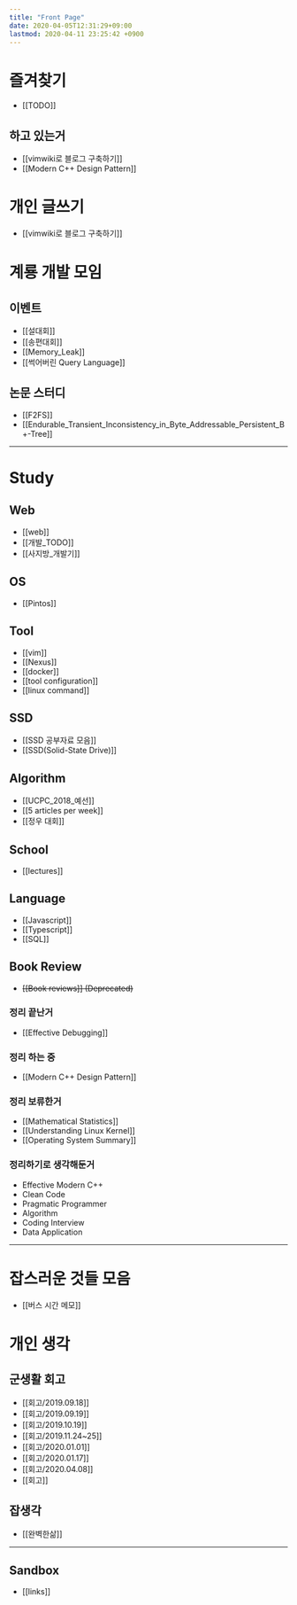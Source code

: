 ```yaml
---
title: "Front Page"
date: 2020-04-05T12:31:29+09:00
lastmod: 2020-04-11 23:25:42 +0900
---
```

# 즐겨찾기
  * [[TODO]]
## 하고 있는거 
 * [[vimwiki로 블로그 구축하기]]
 * [[Modern C++ Design Pattern]]
# 개인 글쓰기
 * [[vimwiki로 블로그 구축하기]]
# 계룡 개발 모임
## 이벤트
 * [[설대회]]
 * [[송편대회]]
 * [[Memory_Leak]]
 * [[썩어버린 Query Language]]
## 논문 스터디
 * [[F2FS]]
 * [[Endurable_Transient_Inconsistency_in_Byte_Addressable_Persistent_B+-Tree]]
---
# Study
## Web
 * [[web]]
 * [[개발_TODO]]
 * [[사지방_개발기]]
## OS
 * [[Pintos]]
## Tool
 * [[vim]]
 * [[Nexus]]
 * [[docker]]
 * [[tool configuration]]
 * [[linux command]]
## SSD
 * [[SSD 공부자료 모음]]
 * [[SSD(Solid-State Drive)]]
## Algorithm
 * [[UCPC_2018_예선]]
 * [[5 articles per week]]
 * [[정우 대회]]
## School
 * [[lectures]]
## Language
 * [[Javascript]]
 * [[Typescript]]
 * [[SQL]]
## Book Review
 * ~~[[Book reviews]] (Deprecated)~~
### 정리 끝난거
 * [[Effective Debugging]]
### 정리 하는 중
 * [[Modern C++ Design Pattern]]
### 정리 보류한거
 * [[Mathematical Statistics]]
 * [[Understanding Linux Kernel]]
 * [[Operating System Summary]]
### 정리하기로 생각해둔거
 * Effective Modern C++
 * Clean Code
 * Pragmatic Programmer
 * Algorithm
 * Coding Interview
 * Data Application
---
# 잡스러운 것들 모음
 * [[버스 시간 메모]]
# 개인 생각
## 군생활 회고
 * [[회고/2019.09.18]]
 * [[회고/2019.09.19]]
 * [[회고/2019.10.19]]
 * [[회고/2019.11.24~25]]
 * [[회고/2020.01.01]]
 * [[회고/2020.01.17]]
 * [[회고/2020.04.08]]
 * [[회고]]
## 잡생각
 * [[완벽한삶]]
---
## Sandbox
* [[links]]
